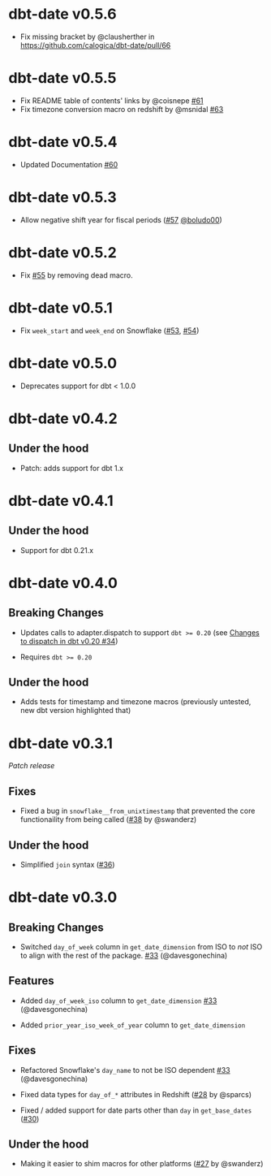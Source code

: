 # dbt-date v0.5.6
* Fix missing bracket by @clausherther in https://github.com/calogica/dbt-date/pull/66

# dbt-date v0.5.5
* Fix README table of contents' links by @coisnepe [#61](https://github.com/calogica/dbt-date/pull/61)
* Fix timezone conversion macro on redshift by @msnidal [#63](https://github.com/calogica/dbt-date/pull/63)

# dbt-date v0.5.4
* Updated Documentation [#60](https://github.com/calogica/dbt-date/pull/60)

# dbt-date v0.5.3
* Allow negative shift year for fiscal periods ([#57](https://github.com/calogica/dbt-date/issues/57) [@boludo00](https://github.com/boludo00))

# dbt-date v0.5.2
* Fix [#55](https://github.com/calogica/dbt-date/issues/55) by removing dead macro.

# dbt-date v0.5.1
* Fix `week_start` and `week_end` on Snowflake ([#53](https://github.com/calogica/dbt-date/issues/53), [#54](https://github.com/calogica/dbt-date/pull/54))

# dbt-date v0.5.0
* Deprecates support for dbt < 1.0.0

# dbt-date v0.4.2
## Under the hood
* Patch: adds support for dbt 1.x

# dbt-date v0.4.1

## Under the hood
* Support for dbt 0.21.x

# dbt-date v0.4.0

## Breaking Changes

* Updates calls to adapter.dispatch to support `dbt >= 0.20` (see [Changes to dispatch in dbt v0.20 #34](https://github.com/calogica/dbt-date/issues/34))

* Requires `dbt >= 0.20`

## Under the hood

* Adds tests for timestamp and timezone macros (previously untested, new dbt version highlighted that)

# dbt-date v0.3.1

*Patch release*

## Fixes

* Fixed a bug in `snowflake__from_unixtimestamp` that prevented the core functionaility from being called ([#38](https://github.com/calogica/dbt-date/pull/38) by @swanderz)

## Under the hood

* Simplified `join` syntax ([#36](https://github.com/calogica/dbt-date/pull/36))

# dbt-date v0.3.0

## Breaking Changes

* Switched `day_of_week` column in `get_date_dimension` from ISO to *not* ISO to align with the rest of the package. [#33](https://github.com/calogica/dbt-date/pull/33) (@davesgonechina)

## Features

* Added `day_of_week_iso` column to `get_date_dimension` [#33](https://github.com/calogica/dbt-date/pull/33) (@davesgonechina)

* Added `prior_year_iso_week_of_year` column to `get_date_dimension`

## Fixes

* Refactored Snowflake's `day_name` to not be ISO dependent [#33](https://github.com/calogica/dbt-date/pull/33) (@davesgonechina)

* Fixed data types for `day_of_*` attributes in Redshift ([#28](https://github.com/calogica/dbt-date/pull/28) by @sparcs)

* Fixed / added support for date parts other than `day` in `get_base_dates` ([#30](https://github.com/calogica/dbt-date/pull/30))

## Under the hood

* Making it easier to shim macros for other platforms ([#27](https://github.com/calogica/dbt-date/pull/27) by @swanderz)
